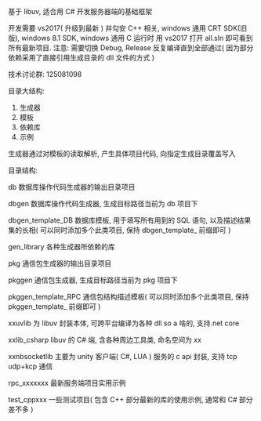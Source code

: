 ﻿基于 libuv, 适合用 C# 开发服务器端的基础框架

开发需要 vs2017( 升级到最新 ) 并勾安 C++ 相关, windows 通用 CRT SDK(旧版), windows 8.1 SDK, windows 通用  C 运行时
用 vs2017 打开 all.sln 即可看到所有最新项目.
注意: 需要切换 Debug, Release 反复编译直到全部通过( 因为部分依赖采用了直接引用生成目录的 dll 文件的方式 )

技术讨论群: 125081098


目录大结构:
1. 生成器
2. 模板
3. 依赖库
4. 示例

生成器通过对模板的读取解析, 产生具体项目代码, 向指定生成目录覆盖写入

目录结构:

db
数据库操作代码生成器的输出目录项目

dbgen
数据库操作代码生成器, 生成目标路径当前为 db 项目下

dbgen_template_DB
数据库模板, 用于填写所有用到的 SQL 语句, 以及描述结果集的长相( 可以同时添加多个此类项目, 保持 dbgen_template_ 前缀即可 )

gen_library
各种生成器所依赖的库

pkg
通信包生成器的输出目录项目

pkggen
通信包生成器, 生成目标路径当前为 pkg 项目下

pkggen_template_RPC
通信包结构描述模板( 可以同时添加多个此类项目, 保持 pkggen_template_ 前缀即可 )

xxuvlib
为 libuv 封装本体, 可跨平台编译为各种 dll so a 啥的, 支持.net core

xxlib_csharp
libuv 的 C# 端, 含各种周边工具类, 命名空间为 xx

xxnbsocketlib
主要为 unity 客户端( C#, LUA ) 服务的 c api 封装, 支持 tcp  udp+kcp  通信

rpc_xxxxxxx
最新服务端项目实用示例

test_cppxxx
一些测试项目( 包含 C++ 部分最新的库的使用示例, 通常和 C# 部分差不多 )

